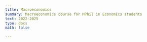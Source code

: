```yaml
---
title: Macroeconomics
summary: Macroeconomics course for MPhil in Economics students
text: 2022-2025
type: docs
math: false

---
```

